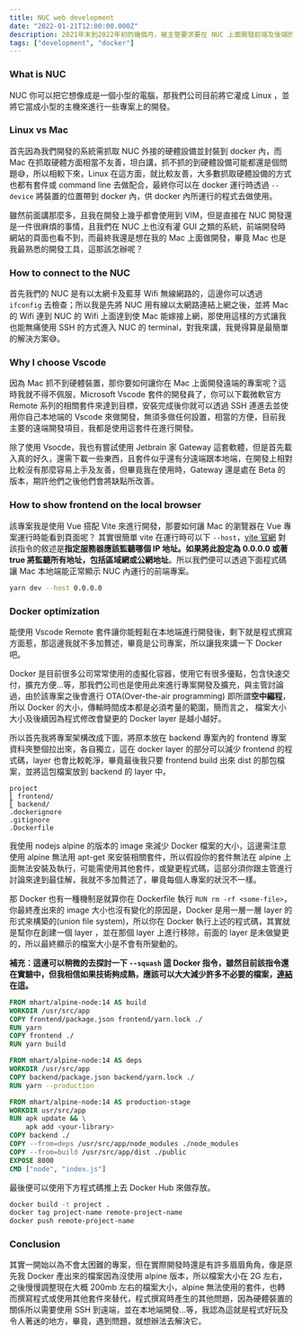 ```yaml
---
title: NUC web development
date: "2022-01-21T12:00:00.000Z"
description: 2021年末到2022年初的幾個月，被主管要求要在 NUC 上面開發前端及後端的系統，因為後台需要跟硬體去做溝通，對我來講算是一次滿有趣的開發體驗，那這邊主要會講及紀錄一些在我開發時所遇到的眉眉角角。
tags: ["development", "docker"]
---
```


### What is NUC

NUC 你可以把它想像成是一個小型的電腦，那我們公司目前將它灌成 Linux ，並將它當成小型的主機來進行一些專案上的開發。

### Linux vs Mac

首先因為我們開發的系統需抓取 NUC 外接的硬體設備並封裝到 docker 內，而 Mac 在抓取硬體方面相當不友善，坦白講，抓不抓的到硬體設備可能都還是個問題😅，所以相較下來，Linux 在這方面，就比較友善，大多數抓取硬體設備的方式也都有套件或 command line 去做配合，最終你可以在 docker 運行時透過 `--device` 將裝置的位置帶到 docker 內，供 docker 內所運行的程式去做使用。 

雖然前面講那麼多，且我在開發上幾乎都會使用到 VIM，但是直接在 NUC 開發還是一件很麻煩的事情，且我們在 NUC 上也沒有灌 GUI 之類的系統，前端開發時網站的頁面也看不到，而最終我還是想在我的 Mac 上面做開發，畢竟 Mac 也是我最熟悉的開發工具，這那該怎辦呢？

### How to connect to the NUC

首先我們的 NUC 是有以太網卡及藍芽 Wifi 無線網路的，這邊你可以透過 `ifconfig` 去檢查；所以我是先將 NUC 用有線以太網路連結上網之後，並將 Mac 的 Wifi 連到 NUC 的 Wifi 上面達到使 Mac 能嫁接上網，那使用這樣的方式讓我也能無痛使用 SSH 的方式進入 NUC 的 terminal，對我來講，我覺得算是最簡單的解決方案😅。

### Why I choose Vscode

因為 Mac 抓不到硬體裝置，那你要如何讓你在 Mac 上面開發遠端的專案呢？這時我就不得不佩服，Microsoft Vscode 套件的開發員了，你可以下載微軟官方 Remote 系列的相關套件來達到目標，安裝完成後你就可以透過 SSH 連進去並使用你自己本地端的 Vscode 來做開發，無須多做任何設置，相當的方便，目前我主要的遠端開發項目，我都是使用這套件在進行開發。

除了使用 Vsocde，我也有嘗試使用 Jetbrain 家 Gateway 這套軟體，但是首先載入真的好久，還需下載一些東西，且套件似乎還有分遠端跟本地端，在開發上相對比較沒有那麼容易上手及友善，但畢竟我在使用時，Gateway 還是處在 Beta 的版本，期許他們之後他們會將缺點所改善。

### How to show frontend on the local browser

該專案我是使用 Vue 搭配 Vite 來進行開發，那要如何讓 Mac 的瀏覽器在 Vue 專案運行時能看到頁面呢？ 其實很簡單 vite 在運行時可以下 `--host`，[vite 官網](https://cn.vitejs.dev/config/#server-host) 對該指令的敘述是**指定服務器應該監聽哪個 IP 地址。如果將此設定為 0.0.0.0 或著 true 將監聽所有地址，包括區域網或公網地址**。所以我們便可以透過下面程式碼讓 Mac 本地端能正常顯示 NUC 內運行的前端專案。

```bash
yarn dev --host 0.0.0.0
```

### Docker optimization

能使用 Vscode Remote 套件讓你能輕鬆在本地端進行開發後，剩下就是程式撰寫方面惹，那這邊我就不多加贅述，畢竟是公司專案，所以讓我來講一下 Docker 吧。

Docker 是目前很多公司常常使用的虛擬化容器，使用它有很多優點，包含快速交付，擴充方便...等，那我們公司也是使用此來進行專案開發及擴充，與主管討論過，由於該專案之後會進行 OTA(Over-the-air programming) 即所謂**空中編程**，所以 Docker 的大小，傳輸時間成本都是必須考量的範圍，簡而言之， 檔案大小大小及後續因為程式修改會變更的 Docker layer 是越小越好。

所以首先我將專案架構改成下圖，將原本放在 backend 專案內的 frontend 專案資料夾整個拉出來，各自獨立，這在 docker layer 的部分可以減少 frontend 的程式碼，layer 也會比較乾淨，畢竟最後我只要 frontend build 出來 dist 的那包檔案，並將這包檔案放到 backend 的 layer 中。

```
project
⎣ frontend/
⎣ backend/
.dockerignore
.gitignore
.Dockerfile
```

我使用 nodejs alpine 的版本的 image 來減少 Docker 檔案的大小，這邊需注意使用 alpine 無法用 apt-get 來安裝相關套件，所以假設你的套件無法在 alpine 上面無法安裝及執行，可能需使用其他套件，或變更程式碼，這部分須你跟主管進行討論來達到最佳解，我就不多加贅述了，畢竟每個人專案的狀況不一樣。

那 Docker 也有一種機制是就算你在 Dockerfile 執行 `RUN rm -rf <some-file>`，你最終產出來的 image 大小也沒有變化的原因是，Docker 是用一層一層 layer 的形式來構築的(union file system)，所以你在 Docker 執行上述的程式碼，其實就是幫你在創建一個 layer ，並在那個 layer 上進行移除，前面的 layer 是未做變更的，所以最終顯示的檔案大小是不會有所變動的。

**補充：這邊可以稍微的去探討一下 `--squash` 這 Docker 指令，雖然目前該指令還在實驗中，但我相信如果技術夠成熟，應該可以大大減少許多不必要的檔案，[連結](https://docs.docker.com/engine/reference/commandline/build/#squash-an-images-layers---squash-experimental) 在這。**

```Dockerfile
FROM mhart/alpine-node:14 AS build
WORKDIR /usr/src/app
COPY frontend/package.json frontend/yarn.lock ./
RUN yarn
COPY frontend ./
RUN yarn build

FROM mhart/alpine-node:14 AS deps
WORKDIR /usr/src/app
COPY backend/package.json backend/yarn.lock ./
RUN yarn --production

FROM mhart/alpine-node:14 AS production-stage
WORKDIR usr/src/app
RUN apk update && \
	apk add <your-library>
COPY backend ./
COPY --from=deps /usr/src/app/node_modules ./node_modules
COPY --from=build /usr/src/app/dist ./public
EXPOSE 8000
CMD ["node", "index.js"]
```

最後便可以使用下方程式碼推上去 Docker Hub 來做存放。

```bash
docker build -t project .
docker tag project-name remote-project-name
docker push remote-project-name
```

### Conclusion

其實一開始以為不會太困難的專案，但在實際開發時還是有許多眉眉角角，像是原先我 Docker 產出來的檔案因為沒使用 alpine 版本，所以檔案大小在 2G 左右，之後慢慢調整現在大概 200mb 左右的檔案大小，alpine 無法使用的套件，也轉而撰寫程式或使用其他套件來替代，程式撰寫時產生的其他問題，因為硬體裝置的關係所以需要使用 SSH 到遠端，並在本地端開發...等，我認為這就是程式好玩及令人著迷的地方，畢竟，遇到問題，就想辦法去解決它。
